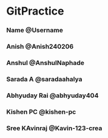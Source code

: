 # GitPractice
### Name @Username
### Anish @Anish240206
### Anshul @AnshulNaphade
### Sarada A @saradaahalya
### Abhyuday Rai @abhyuday404
### Kishen PC @kishen-pc
### Sree KAvinraj @Kavin-123-crea